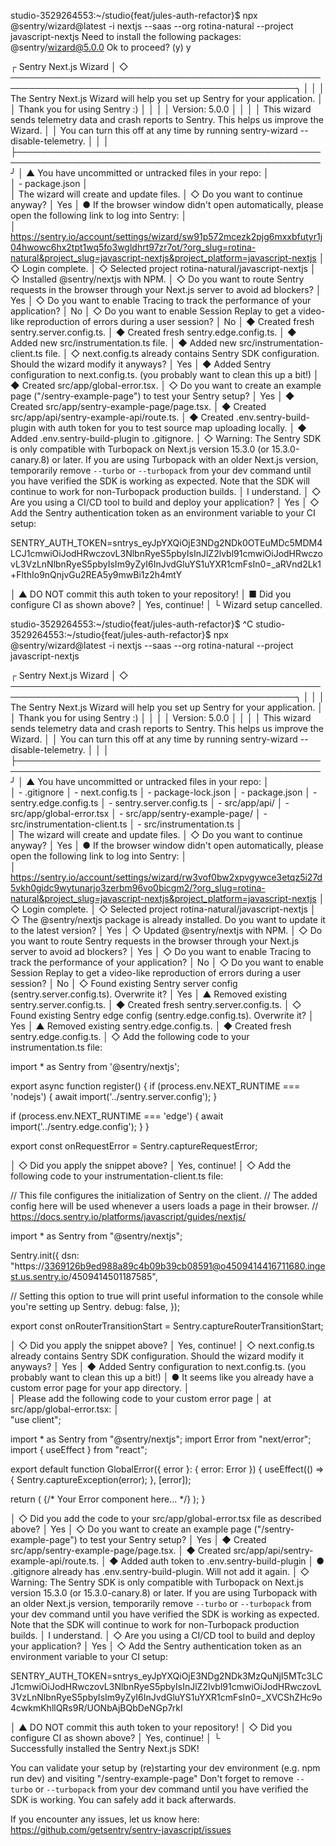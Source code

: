 studio-3529264553:~/studio{feat/jules-auth-refactor}$ npx @sentry/wizard@latest -i nextjs --saas --org rotina-natural --project javascript-nextjs
Need to install the following packages:
@sentry/wizard@5.0.0
Ok to proceed? (y) y


┌   Sentry Next.js Wizard 
│
◇   ────────────────────────────────────────────────────────────────────────────────────────────────╮
│                                                                                                   │
│  The Sentry Next.js Wizard will help you set up Sentry for your application.                      │
│  Thank you for using Sentry :)                                                                    │
│                                                                                                   │
│  Version: 5.0.0                                                                                   │
│                                                                                                   │
│  This wizard sends telemetry data and crash reports to Sentry. This helps us improve the Wizard.  │
│  You can turn this off at any time by running sentry-wizard --disable-telemetry.                  │
│                                                                                                   │
├───────────────────────────────────────────────────────────────────────────────────────────────────╯
│
▲  You have uncommitted or untracked files in your repo:
│  
│  - package.json
│  
│  The wizard will create and update files.
│
◇  Do you want to continue anyway?
│  Yes
│
●  If the browser window didn't open automatically, please open the following link to log into Sentry:
│  
│  https://sentry.io/account/settings/wizard/sw91p572mcezk2pjg6mxxbfutyr1j04hwowc6hx2tpt1wq5fo3wgldhrt97zr7ot/?org_slug=rotina-natural&project_slug=javascript-nextjs&project_platform=javascript-nextjs
│
◇  Login complete.
│
◇  Selected project rotina-natural/javascript-nextjs
│
◇  Installed @sentry/nextjs with NPM.
│
◇  Do you want to route Sentry requests in the browser through your Next.js server to avoid ad blockers?
│  Yes
│
◇  Do you want to enable Tracing to track the performance of your application?
│  No
│
◇  Do you want to enable Session Replay to get a video-like reproduction of errors during a user session?
│  No
│
◆  Created fresh sentry.server.config.ts.
│
◆  Created fresh sentry.edge.config.ts.
│
◆  Added new src/instrumentation.ts file.
│
◆  Added new src/instrumentation-client.ts file.
│
◇  next.config.ts already contains Sentry SDK configuration. Should the wizard modify it anyways?
│  Yes
│
◆  Added Sentry configuration to next.config.ts. (you probably want to clean this up a bit!)
│
◆  Created src/app/global-error.tsx.
│
◇  Do you want to create an example page ("/sentry-example-page") to test your Sentry setup?
│  Yes
│
◆  Created src/app/sentry-example-page/page.tsx.
│
◆  Created src/app/api/sentry-example-api/route.ts.
│
◆  Created .env.sentry-build-plugin with auth token for you to test source map uploading locally.
│
◆  Added .env.sentry-build-plugin to .gitignore.
│
◇  Warning: The Sentry SDK is only compatible with Turbopack on Next.js version 15.3.0 (or 15.3.0-canary.8) or later. If you are using Turbopack with an older Next.js version, temporarily remove
`--turbo` or `--turbopack` from your dev command until you have verified the SDK is working as expected. Note that the SDK will continue to work for non-Turbopack production builds.
│  I understand.
│
◇  Are you using a CI/CD tool to build and deploy your application?
│  Yes
│
◇  Add the Sentry authentication token as an environment variable to your CI setup:

SENTRY_AUTH_TOKEN=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

│
▲  DO NOT commit this auth token to your repository!
│
■  Did you configure CI as shown above?
│  Yes, continue!
│
└  Wizard setup cancelled.

studio-3529264553:~/studio{feat/jules-auth-refactor}$ ^C
studio-3529264553:~/studio{feat/jules-auth-refactor}$ npx @sentry/wizard@latest -i nextjs --saas --org rotina-natural --project javascript-nextjs

┌   Sentry Next.js Wizard 
│
◇   ────────────────────────────────────────────────────────────────────────────────────────────────╮
│                                                                                                   │
│  The Sentry Next.js Wizard will help you set up Sentry for your application.                      │
│  Thank you for using Sentry :)                                                                    │
│                                                                                                   │
│  Version: 5.0.0                                                                                   │
│                                                                                                   │
│  This wizard sends telemetry data and crash reports to Sentry. This helps us improve the Wizard.  │
│  You can turn this off at any time by running sentry-wizard --disable-telemetry.                  │
│                                                                                                   │
├───────────────────────────────────────────────────────────────────────────────────────────────────╯
│
▲  You have uncommitted or untracked files in your repo:
│  
│  - .gitignore
│  - next.config.ts
│  - package-lock.json
│  - package.json
│  - sentry.edge.config.ts
│  - sentry.server.config.ts
│  - src/app/api/
│  - src/app/global-error.tsx
│  - src/app/sentry-example-page/
│  - src/instrumentation-client.ts
│  - src/instrumentation.ts
│  
│  The wizard will create and update files.
│
◇  Do you want to continue anyway?
│  Yes
│
●  If the browser window didn't open automatically, please open the following link to log into Sentry:
│  
│  https://sentry.io/account/settings/wizard/rw3vof0bw2xpvgywce3etqz5i27d5vkh0gidc9wytunarjo3zerbm96vo0bicgm2/?org_slug=rotina-natural&project_slug=javascript-nextjs&project_platform=javascript-nextjs
│
◇  Login complete.
│
◇  Selected project rotina-natural/javascript-nextjs
│
◇  The @sentry/nextjs package is already installed. Do you want to update it to the latest version?
│  Yes
│
◇  Updated @sentry/nextjs with NPM.
│
◇  Do you want to route Sentry requests in the browser through your Next.js server to avoid ad blockers?
│  Yes
│
◇  Do you want to enable Tracing to track the performance of your application?
│  No
│
◇  Do you want to enable Session Replay to get a video-like reproduction of errors during a user session?
│  No
│
◇  Found existing Sentry server config (sentry.server.config.ts). Overwrite it?
│  Yes
│
▲  Removed existing sentry.server.config.ts.
│
◆  Created fresh sentry.server.config.ts.
│
◇  Found existing Sentry edge config (sentry.edge.config.ts). Overwrite it?
│  Yes
│
▲  Removed existing sentry.edge.config.ts.
│
◆  Created fresh sentry.edge.config.ts.
│
◇  Add the following code to your instrumentation.ts file:

import * as Sentry from '@sentry/nextjs';

export async function register() {
  if (process.env.NEXT_RUNTIME === 'nodejs') {
    await import('../sentry.server.config');
  }

  if (process.env.NEXT_RUNTIME === 'edge') {
    await import('../sentry.edge.config');
  }
}

export const onRequestError = Sentry.captureRequestError;


│
◇  Did you apply the snippet above?
│  Yes, continue!
│
◇  Add the following code to your instrumentation-client.ts file:

// This file configures the initialization of Sentry on the client.
// The added config here will be used whenever a users loads a page in their browser.
// https://docs.sentry.io/platforms/javascript/guides/nextjs/

import * as Sentry from "@sentry/nextjs";

Sentry.init({
  dsn: "https://3369126b9ed988a89c4b09b39cb08591@o4509414416711680.ingest.us.sentry.io/4509414501187585",

  // Setting this option to true will print useful information to the console while you're setting up Sentry.
  debug: false,
});

export const onRouterTransitionStart = Sentry.captureRouterTransitionStart;

│
◇  Did you apply the snippet above?
│  Yes, continue!
│
◇  next.config.ts already contains Sentry SDK configuration. Should the wizard modify it anyways?
│  Yes
│
◆  Added Sentry configuration to next.config.ts. (you probably want to clean this up a bit!)
│
●  It seems like you already have a custom error page for your app directory.
│  
│  Please add the following code to your custom error page
│  at src/app/global-error.tsx:
│  
"use client";

import * as Sentry from "@sentry/nextjs";
import Error from "next/error";
import { useEffect } from "react";

export default function GlobalError({ error }: { error: Error }) {
  useEffect(() => {
    Sentry.captureException(error);
  }, [error]);

  return (
    <html>
      <body>
        {/* Your Error component here... */}
      </body>
    </html>
  );
}

│
◇  Did you add the code to your src/app/global-error.tsx file as described above?
│  Yes
│
◇  Do you want to create an example page ("/sentry-example-page") to test your Sentry setup?
│  Yes
│
◆  Created src/app/sentry-example-page/page.tsx.
│
◆  Created src/app/api/sentry-example-api/route.ts.
│
◆  Added auth token to .env.sentry-build-plugin
│
●  .gitignore already has .env.sentry-build-plugin. Will not add it again.
│
◇  Warning: The Sentry SDK is only compatible with Turbopack on Next.js version 15.3.0 (or 15.3.0-canary.8) or later. If you are using Turbopack with an older Next.js version, temporarily remove
`--turbo` or `--turbopack` from your dev command until you have verified the SDK is working as expected. Note that the SDK will continue to work for non-Turbopack production builds.
│  I understand.
│
◇  Are you using a CI/CD tool to build and deploy your application?
│  Yes
│
◇  Add the Sentry authentication token as an environment variable to your CI setup:

SENTRY_AUTH_TOKEN=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

│
▲  DO NOT commit this auth token to your repository!
│
◇  Did you configure CI as shown above?
│  Yes, continue!
│
└  
Successfully installed the Sentry Next.js SDK! 

You can validate your setup by (re)starting your dev environment (e.g. npm run dev) and visiting "/sentry-example-page"
Don't forget to remove `--turbo` or `--turbopack` from your dev command until you have verified the SDK is working. You can safely add it back afterwards.

If you encounter any issues, let us know here: https://github.com/getsentry/sentry-javascript/issues